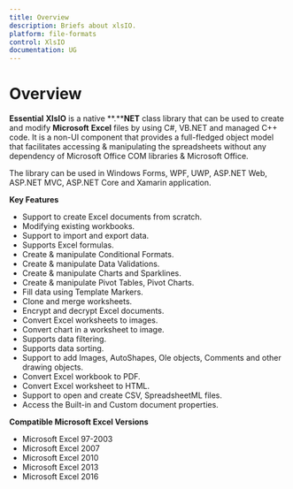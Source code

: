 ```yaml
---
title: Overview
description: Briefs about xlsIO.
platform: file-formats
control: XlsIO
documentation: UG
---
```

# Overview

**Essential** **XlsIO** is a native **.****NET** class library that can be used to create and modify **Microsoft** **Excel** files by using C#, VB.NET and managed C++ code. It is a non-UI component that provides a full-fledged object model that facilitates accessing & manipulating the spreadsheets without any dependency of Microsoft Office COM libraries & Microsoft Office.

The library can be used in Windows Forms, WPF, UWP, ASP.NET Web, ASP.NET MVC, ASP.NET Core and Xamarin application.

**Key Features**

* Support to create Excel documents from scratch.
* Modifying existing workbooks.
* Support to import and export data.
* Supports Excel formulas.
* Create & manipulate Conditional Formats.
* Create & manipulate Data Validations.
* Create & manipulate Charts and Sparklines.
* Create & manipulate Pivot Tables, Pivot Charts.
* Fill data using Template Markers.
* Clone and merge worksheets.
* Encrypt and decrypt Excel documents.
* Convert Excel worksheets to images.
* Convert chart in a worksheet to image.
* Supports data filtering.
* Supports data sorting.
* Support to add Images, AutoShapes, Ole objects, Comments and other drawing objects.
* Convert Excel workbook to PDF.
* Convert Excel worksheet to HTML.
* Support to open and create CSV, SpreadsheetML files.
* Access the Built-in and Custom document properties.

**Compatible Microsoft Excel Versions**

* Microsoft Excel 97-2003
* Microsoft Excel 2007
* Microsoft Excel 2010
* Microsoft Excel 2013
* Microsoft Excel 2016